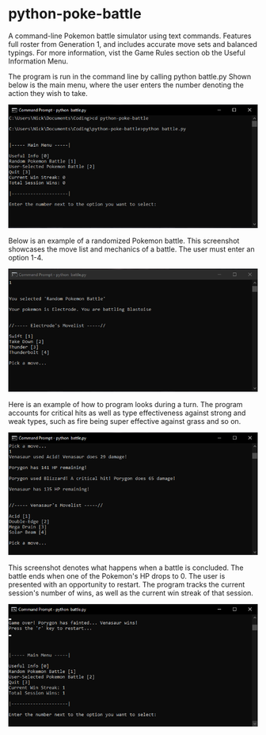 # python-poke-battle
A command-line Pokemon battle simulator using text commands. Features full roster from Generation 1, 
and includes accurate move sets and balanced typings. For more information, vist the Game Rules section
ob the Useful Information Menu.

The program is run in the command line by calling python battle.py 
Shown below is the main menu, where the user enters the number denoting 
the action they wish to take.

<p align="center">
    <img src="/screenshots/screenshot.PNG" />
</p>

Below is an example of a randomized Pokemon battle. This screenshot showcases
the move list and mechanics of a battle. The user must enter an option 1-4.

<p align="center">
    <img src="/screenshots/screenshot2.PNG" />
</p>

Here is an example of how to program looks during a turn. The program accounts for critical hits
as well as type effectiveness against strong and weak types, such as fire being super effective against grass 
and so on.

<p align="center">
    <img src="/screenshots/screenshot3.PNG" />
</p>

This screenshot denotes what happens when a battle is concluded. The battle ends when one of the Pokemon's HP drops to 0.
The user is presented with an opportunity to restart. The program tracks the current session's number of wins, as well as the
current win streak of that session.

<p align="center">
    <img src="/screenshots/screenshot4.PNG" />
</p>